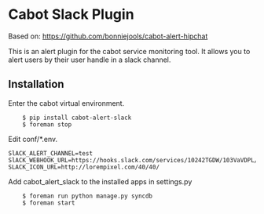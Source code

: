 Cabot Slack Plugin
=====

Based on: https://github.com/bonniejools/cabot-alert-hipchat

This is an alert plugin for the cabot service monitoring tool. It allows you to alert users by their user handle in a slack channel.

## Installation
Enter the cabot virtual environment.
```
    $ pip install cabot-alert-slack
    $ foreman stop
```
Edit conf/*.env.

```
SlACK_ALERT_CHANNEL=test
SlACK_WEBHOOK_URL=https://hooks.slack.com/services/10242TGDW/103VaVDPL/hp2jQB3m9Nqta98WE5gnNB0o
SLACK_ICON_URL=http://lorempixel.com/40/40/
```

Add cabot_alert_slack to the installed apps in settings.py
```
    $ foreman run python manage.py syncdb
    $ foreman start
```

